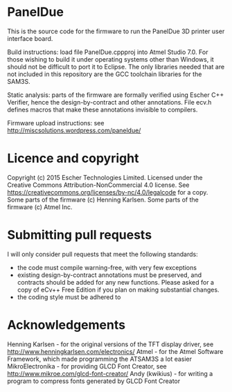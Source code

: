 PanelDue
========

This is the source code for the firmware to run the PanelDue 3D printer user interface board.

Build instructions: load file PanelDue.cppproj into Atmel Studio 7.0. For those wishing to build it under operating systems other than Windows, it should not be difficult to port it to Eclipse. The only libraries needed that are not included in this repository are the GCC toolchain libraries for the SAM3S.

Static analysis: parts of the firmware are formally verified using Escher C++ Verifier, hence the design-by-contract and other annotations. File ecv.h defines macros that make these annotations invisible to compilers.

Firmware upload instructions: see http://miscsolutions.wordpress.com/paneldue/

Licence and copyright
=====================

Copyright (c) 2015 Escher Technologies Limited. Licensed under the Creative Commons Attribution-NonCommercial 4.0 license. See https://creativecommons.org/licenses/by-nc/4.0/legalcode for a copy. Some parts of the firmware (c) Henning Karlsen. Some parts of the firmware (c) Atmel Inc.

Submitting pull requests
========================

I will only consider pull requests that meet the following standards:
- the code must compile warning-free, with very few exceptions
- existing design-by-contract annotations must be preserved, and contracts should be added for any new functions. Please asked for a copy of eCv++ Free Edition if you plan on making substantial changes.
- the coding style must be adhered to

Acknowledgements
================

Henning Karlsen - for the original versions of the TFT display driver, see http://www.henningkarlsen.com/electronics/
Atmel - for the Atmel Software Framework, which made programming the ATSAM3S a lot easier
MikroElectronika - for providing GLCD Font Creator, see http://www.mikroe.com/glcd-font-creator/
Andy (kwikius) - for writing a program to compress fonts generated by GLCD Font Creator
